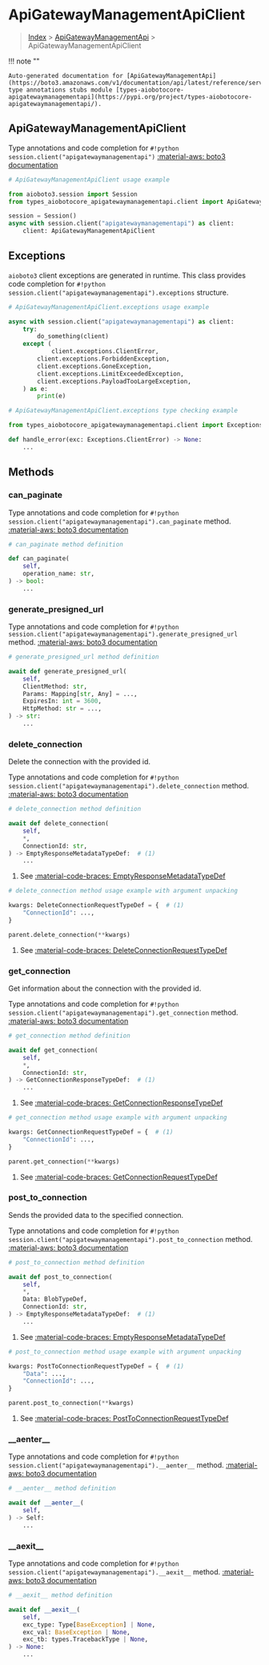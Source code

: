 # ApiGatewayManagementApiClient

> [Index](../README.md) > [ApiGatewayManagementApi](./README.md) > ApiGatewayManagementApiClient

!!! note ""

    Auto-generated documentation for [ApiGatewayManagementApi](https://boto3.amazonaws.com/v1/documentation/api/latest/reference/services/apigatewaymanagementapi.html#apigatewaymanagementapi)
    type annotations stubs module [types-aiobotocore-apigatewaymanagementapi](https://pypi.org/project/types-aiobotocore-apigatewaymanagementapi/).

## ApiGatewayManagementApiClient

Type annotations and code completion for `#!python session.client("apigatewaymanagementapi")`
[:material-aws: boto3 documentation](https://boto3.amazonaws.com/v1/documentation/api/latest/reference/services/apigatewaymanagementapi.html#ApiGatewayManagementApi.Client)

```python
# ApiGatewayManagementApiClient usage example

from aioboto3.session import Session
from types_aiobotocore_apigatewaymanagementapi.client import ApiGatewayManagementApiClient

session = Session()
async with session.client("apigatewaymanagementapi") as client:
    client: ApiGatewayManagementApiClient
```

## Exceptions


`aioboto3` client exceptions are generated in runtime.
This class provides code completion for `#!python session.client("apigatewaymanagementapi").exceptions` structure.

```python
# ApiGatewayManagementApiClient.exceptions usage example

async with session.client("apigatewaymanagementapi") as client:
    try:
        do_something(client)
    except (
            client.exceptions.ClientError,
        client.exceptions.ForbiddenException,
        client.exceptions.GoneException,
        client.exceptions.LimitExceededException,
        client.exceptions.PayloadTooLargeException,
    ) as e:
        print(e)
```

```python
# ApiGatewayManagementApiClient.exceptions type checking example

from types_aiobotocore_apigatewaymanagementapi.client import Exceptions

def handle_error(exc: Exceptions.ClientError) -> None:
    ...
```


## Methods


### can\_paginate



Type annotations and code completion for `#!python session.client("apigatewaymanagementapi").can_paginate` method.
[:material-aws: boto3 documentation](https://boto3.amazonaws.com/v1/documentation/api/latest/reference/services/apigatewaymanagementapi.html#ApiGatewayManagementApi.Client)

```python
# can_paginate method definition

def can_paginate(
    self,
    operation_name: str,
) -> bool:
    ...
```


### generate\_presigned\_url



Type annotations and code completion for `#!python session.client("apigatewaymanagementapi").generate_presigned_url` method.
[:material-aws: boto3 documentation](https://boto3.amazonaws.com/v1/documentation/api/latest/reference/services/apigatewaymanagementapi.html#ApiGatewayManagementApi.Client)

```python
# generate_presigned_url method definition

await def generate_presigned_url(
    self,
    ClientMethod: str,
    Params: Mapping[str, Any] = ...,
    ExpiresIn: int = 3600,
    HttpMethod: str = ...,
) -> str:
    ...
```


### delete\_connection

Delete the connection with the provided id.

Type annotations and code completion for `#!python session.client("apigatewaymanagementapi").delete_connection` method.
[:material-aws: boto3 documentation](https://boto3.amazonaws.com/v1/documentation/api/latest/reference/services/apigatewaymanagementapi.html#ApiGatewayManagementApi.Client)

```python
# delete_connection method definition

await def delete_connection(
    self,
    *,
    ConnectionId: str,
) -> EmptyResponseMetadataTypeDef:  # (1)
    ...
```

1. See [:material-code-braces: EmptyResponseMetadataTypeDef](./type_defs.md#emptyresponsemetadatatypedef)


```python
# delete_connection method usage example with argument unpacking

kwargs: DeleteConnectionRequestTypeDef = {  # (1)
    "ConnectionId": ...,
}

parent.delete_connection(**kwargs)
```

1. See [:material-code-braces: DeleteConnectionRequestTypeDef](./type_defs.md#deleteconnectionrequesttypedef)

### get\_connection

Get information about the connection with the provided id.

Type annotations and code completion for `#!python session.client("apigatewaymanagementapi").get_connection` method.
[:material-aws: boto3 documentation](https://boto3.amazonaws.com/v1/documentation/api/latest/reference/services/apigatewaymanagementapi.html#ApiGatewayManagementApi.Client)

```python
# get_connection method definition

await def get_connection(
    self,
    *,
    ConnectionId: str,
) -> GetConnectionResponseTypeDef:  # (1)
    ...
```

1. See [:material-code-braces: GetConnectionResponseTypeDef](./type_defs.md#getconnectionresponsetypedef)


```python
# get_connection method usage example with argument unpacking

kwargs: GetConnectionRequestTypeDef = {  # (1)
    "ConnectionId": ...,
}

parent.get_connection(**kwargs)
```

1. See [:material-code-braces: GetConnectionRequestTypeDef](./type_defs.md#getconnectionrequesttypedef)

### post\_to\_connection

Sends the provided data to the specified connection.

Type annotations and code completion for `#!python session.client("apigatewaymanagementapi").post_to_connection` method.
[:material-aws: boto3 documentation](https://boto3.amazonaws.com/v1/documentation/api/latest/reference/services/apigatewaymanagementapi.html#ApiGatewayManagementApi.Client)

```python
# post_to_connection method definition

await def post_to_connection(
    self,
    *,
    Data: BlobTypeDef,
    ConnectionId: str,
) -> EmptyResponseMetadataTypeDef:  # (1)
    ...
```

1. See [:material-code-braces: EmptyResponseMetadataTypeDef](./type_defs.md#emptyresponsemetadatatypedef)


```python
# post_to_connection method usage example with argument unpacking

kwargs: PostToConnectionRequestTypeDef = {  # (1)
    "Data": ...,
    "ConnectionId": ...,
}

parent.post_to_connection(**kwargs)
```

1. See [:material-code-braces: PostToConnectionRequestTypeDef](./type_defs.md#posttoconnectionrequesttypedef)

### \_\_aenter\_\_



Type annotations and code completion for `#!python session.client("apigatewaymanagementapi").__aenter__` method.
[:material-aws: boto3 documentation](https://boto3.amazonaws.com/v1/documentation/api/latest/reference/services/apigatewaymanagementapi.html#ApiGatewayManagementApi.Client)

```python
# __aenter__ method definition

await def __aenter__(
    self,
) -> Self:
    ...
```


### \_\_aexit\_\_



Type annotations and code completion for `#!python session.client("apigatewaymanagementapi").__aexit__` method.
[:material-aws: boto3 documentation](https://boto3.amazonaws.com/v1/documentation/api/latest/reference/services/apigatewaymanagementapi.html#ApiGatewayManagementApi.Client)

```python
# __aexit__ method definition

await def __aexit__(
    self,
    exc_type: Type[BaseException] | None,
    exc_val: BaseException | None,
    exc_tb: types.TracebackType | None,
) -> None:
    ...
```






